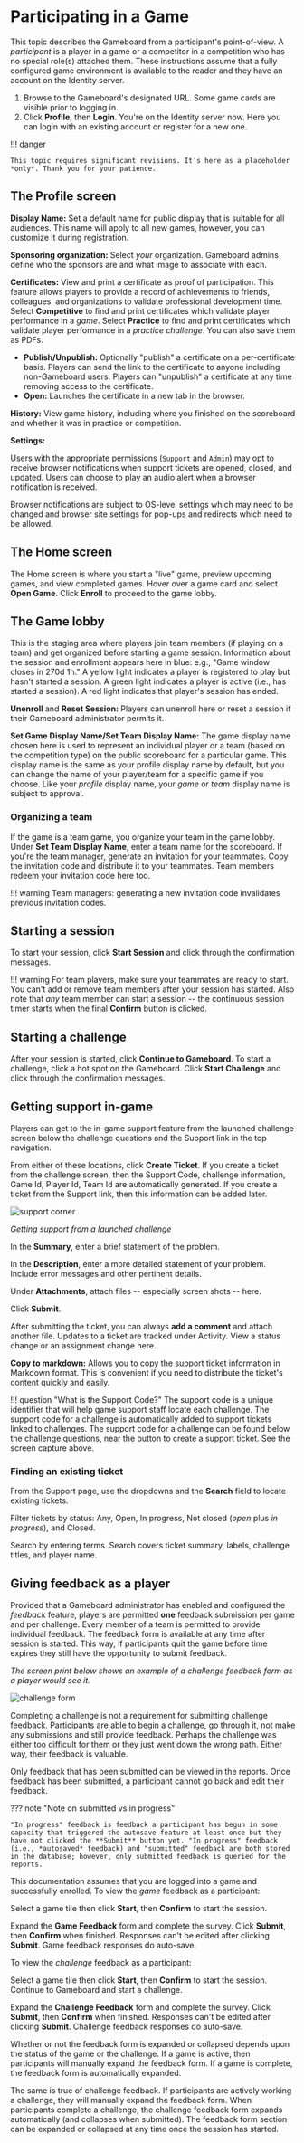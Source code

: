 # Participating in a Game

This topic describes the Gameboard from a participant's point-of-view. A *participant* is a player in a game or a competitor in a competition who has no special role(s) attached them. These instructions assume that a fully configured game environment is available to the reader and they have an account on the Identity server.

1. Browse to the Gameboard's designated URL. Some game cards are visible prior to logging in.
2. Click **Profile**, then **Login**. You're on the Identity server now. Here you can login with an existing account or register for a new one.

!!! danger

    This topic requires significant revisions. It's here as a placeholder *only*. Thank you for your patience.

## The Profile screen

**Display Name:** Set a default name for public display that is suitable for all audiences. This name will apply to all new games, however, you can customize it during registration.

**Sponsoring organization:** Select *your* organization. Gameboard admins define who the sponsors are and what image to associate with each.

**Certificates:** View and print a certificate as proof of participation. This feature allows players to provide a record of achievements to friends, colleagues, and organizations to validate professional development time. Select **Competitive** to find and print certificates which validate player performance in a *game*. Select **Practice** to find and print certificates which validate player performance in a *practice challenge*. You can also save them as PDFs.

- **Publish/Unpublish:** Optionally "publish" a certificate on a per-certificate basis. Players can send the link to the certificate to anyone including non-Gameboard users. Players can "unpublish" a certificate at any time removing access to the certificate.
- **Open:** Launches the certificate in a new tab in the browser.

**History:** View game history, including where you finished on the scoreboard and whether it was in practice or competition.

**Settings:**

Users with the appropriate permissions (`Support` and `Admin`) may opt to receive browser notifications when support tickets are opened, closed, and updated. Users can choose to play an audio alert when a browser notification is received.

Browser notifications are subject to OS-level settings which may need to be changed and browser site settings for pop-ups and redirects which need to be allowed.

## The Home screen

The Home screen is where you start a "live" game, preview upcoming games, and view completed games. Hover over a game card and select **Open Game**. Click **Enroll** to proceed to the game lobby.

## The Game lobby

This is the staging area where players join team members (if playing on a team) and get organized before starting a game session. Information about the session and enrollment appears here in blue: e.g., "Game window closes in
270d 1h." A yellow light indicates a player is registered to play but hasn't started a session. A green light indicates a player is active (i.e., has started a session). A red light indicates that player's session has ended.

**Unenroll** and **Reset Session:** Players can unenroll here or reset a session if their Gameboard administrator permits it.

**Set Game Display Name/Set Team Display Name:** The game display name chosen here is used to represent an individual player or a team (based on the competition type) on the public scoreboard for a particular game. This display name is the same as your profile display name by default, but you can change the name of your player/team for a specific game if you choose. Like your *profile* display name, your *game* or *team* display name is subject to approval.

### Organizing a team

If the game is a team game, you organize your team in the game lobby. Under **Set Team Display Name**, enter a team name for the scoreboard. If you're the team manager, generate an invitation for your teammates. Copy the invitation code and distribute it to your teammates. Team members redeem your invitation code here too.

!!! warning
    Team managers: generating a new invitation code invalidates previous invitation codes.

## Starting a session

To start your session, click **Start Session** and click through the confirmation messages.

!!! warning
    For team players, make sure your teammates are ready to start. You can't add or remove team members after your session has started. Also note that *any* team member can start a session -- the continuous session timer starts when the final **Confirm** button is clicked.

## Starting a challenge

After your session is started, click **Continue to Gameboard**. To start a challenge, click a hot spot on the Gameboard. Click **Start Challenge** and click through the confirmation messages.

## Getting support in-game

Players can get to the in-game support feature from the launched challenge screen below the challenge questions and the Support link in the top navigation.

From either of these locations, click **Create Ticket**. If you create a ticket from the challenge screen, then the Support Code, challenge information, Game Id,  Player Id, Team Id are automatically generated. If you create a ticket from the Support link, then this information can be added later.

![support corner](img/get-support.png)

*Getting support from a launched challenge*

In the **Summary**, enter a brief statement of the problem.

In the **Description**, enter a more detailed statement of your problem. Include error messages and other pertinent details.

Under **Attachments**, attach files -- especially screen shots -- here.

Click **Submit**.

After submitting the ticket, you can always **add a comment** and attach another file. Updates to a ticket are tracked under Activity. View a status change or an assignment change here.

**Copy to markdown:** Allows you to copy the support ticket information in Markdown format. This is convenient if you need to distribute the ticket's content quickly and easily.

!!! question "What is the Support Code?"
    The support code is a unique identifier that will help game support staff locate each challenge. The support code for a challenge is automatically added to support tickets linked to challenges. The support code for a challenge can be found below the challenge questions, near the button to create a support ticket. See the screen capture above.

### Finding an existing ticket

From the Support page, use the dropdowns and the **Search** field to locate existing tickets.

Filter tickets by status: Any, Open, In progress, Not closed (*open* plus *in progress*), and Closed.

Search by entering terms. Search covers ticket summary, labels, challenge titles, and player name.

## Giving feedback as a player

Provided that a Gameboard administrator has enabled and configured the *feedback* feature, players are permitted **one** feedback submission per game and per challenge. Every member of a team is permitted to provide individual feedback. The feedback form is available at any time after session is started. This way, if participants quit the game before time expires they still have the opportunity to submit feedback.

*The screen print below shows an example of a challenge feedback form as a player would see it.*

![challenge form](img/challenge-feedback.png)

Completing a challenge is not a requirement for submitting challenge feedback. Participants are able to begin a challenge, go through it, not make any submissions and still provide feedback. Perhaps the challenge was either too difficult for them or they just went down the wrong path. Either way, their feedback is valuable.

Only feedback that has been submitted can be viewed in the reports. Once feedback has been submitted, a participant cannot go back and edit their feedback.

??? note "Note on submitted vs in progress"

    "In progress" feedback is feedback a participant has begun in some capacity that triggered the autosave feature at least once but they have not clicked the **Submit** button yet. "In progress" feedback (i.e., *autosaved* feedback) and "submitted" feedback are both stored in the database; however, only submitted feedback is queried for the reports.

This documentation assumes that you are logged into a game and successfully enrolled. To view the *game* feedback as a participant:

Select a game tile then click **Start**, then **Confirm** to start the session.

Expand the **Game Feedback** form and complete the survey. Click **Submit**, then **Confirm** when finished. Responses can't be edited after clicking **Submit**. Game feedback responses do auto-save.

To view the *challenge* feedback as a participant:

Select a game tile then click **Start**, then **Confirm** to start the session. Continue to Gameboard and start a challenge.

Expand the **Challenge Feedback** form and complete the survey. Click **Submit**, then **Confirm** when finished. Responses can't be edited after clicking **Submit**. Challenge feedback responses do auto-save.

Whether or not the feedback form is expanded or collapsed depends upon the status of the game or the challenge. If a game is active, then participants will manually expand the feedback form. If a game is complete, the feedback form is automatically expanded.

The same is true of challenge feedback. If participants are actively working a challenge, they will manually expand the feedback form. When participants complete a challenge, the challenge feedback form expands automatically (and collapses when submitted). The feedback form section can be expanded or collapsed at any time once the session has started.
